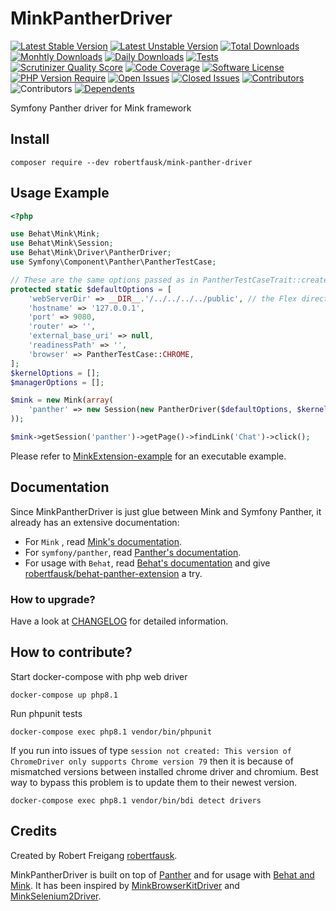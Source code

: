 # MinkPantherDriver
[![Latest Stable Version](https://poser.pugx.org/robertfausk/mink-panther-driver/v/stable.svg)](https://packagist.org/packages/robertfausk/mink-panther-driver)
[![Latest Unstable Version](https://poser.pugx.org/robertfausk/mink-panther-driver/v/unstable.svg)](https://packagist.org/packages/robertfausk/mink-panther-driver)
[![Total Downloads](https://poser.pugx.org/robertfausk/mink-panther-driver/downloads.svg)](https://packagist.org/packages/robertfausk/mink-panther-driver)
[![Monhtly Downloads](https://img.shields.io/packagist/dm/robertfausk/mink-panther-driver?style=flat&color=blue)](https://img.shields.io/packagist/dm/robertfausk/mink-panther-driver)
[![Daily Downloads](https://img.shields.io/packagist/dd/robertfausk/mink-panther-driver?style=flat&color=blue)](https://img.shields.io/packagist/dm/robertfausk/mink-panther-driver)
[![Tests](https://github.com/robertfausk/mink-panther-driver/actions/workflows/ci.yml/badge.svg)](https://github.com/robertfausk/mink-panther-driver/actions/workflows/ci.yml)
[![Scrutinizer Quality Score](https://scrutinizer-ci.com/g/robertfausk/mink-panther-driver/badges/quality-score.png?b=master)](https://scrutinizer-ci.com/g/robertfausk/mink-panther-driver/)
[![Code Coverage](https://scrutinizer-ci.com/g/robertfausk/mink-panther-driver/badges/coverage.png?b=master)](https://scrutinizer-ci.com/g/robertfausk/mink-panther-driver/)
[![Software License](https://img.shields.io/badge/license-MIT-brightgreen.svg?style=flat)](LICENSE)
[![PHP Version Require](http://poser.pugx.org/robertfausk/mink-panther-driver/require/php)](https://packagist.org/packages/robertfausk/mink-panther-driver)
[![Open Issues](https://img.shields.io/github/issues-raw/robertfausk/mink-panther-driver?style=flat)](https://github.com/robertfausk/mink-panther-driver/issues)
[![Closed Issues](https://img.shields.io/github/issues-closed-raw/robertfausk/mink-panther-driver?style=flat)](https://github.com/robertfausk/mink-panther-driver/issues?q=is%3Aissue+is%3Aclosed)
[![Contributors](https://img.shields.io/github/contributors/robertfausk/mink-panther-driver?style=flat)](https://github.com/robertfausk/mink-panther-driver/graphs/contributors)
![Contributors](https://img.shields.io/maintenance/yes/2022?style=flat)
[![Dependents](http://poser.pugx.org/robertfausk/mink-panther-driver/dependents)](https://packagist.org/packages/robertfausk/mink-panther-driver/dependents)


Symfony Panther driver for Mink framework

## Install

    composer require --dev robertfausk/mink-panther-driver

Usage Example
-------------

```PHP
<?php

use Behat\Mink\Mink;
use Behat\Mink\Session;
use Behat\Mink\Driver\PantherDriver;
use Symfony\Component\Panther\PantherTestCase;

// These are the same options passed as in PantherTestCaseTrait::createPantherClient client constructor. 
protected static $defaultOptions = [
    'webServerDir' => __DIR__.'/../../../../public', // the Flex directory structure
    'hostname' => '127.0.0.1',
    'port' => 9080,
    'router' => '',
    'external_base_uri' => null,
    'readinessPath' => '',
    'browser' => PantherTestCase::CHROME,
];
$kernelOptions = [];
$managerOptions = [];

$mink = new Mink(array(
    'panther' => new Session(new PantherDriver($defaultOptions, $kernelOptions, $managerOptions)),
));

$mink->getSession('panther')->getPage()->findLink('Chat')->click();
```

Please refer to [MinkExtension-example](https://github.com/Behat/MinkExtension-example) for an executable example.

## Documentation

Since MinkPantherDriver is just glue between Mink and Symfony Panther, it already has an extensive documentation:

* For `Mink` , read [Mink's documentation](http://mink.behat.org/en/latest/).
* For `symfony/panther`, read [Panther's documentation](https://github.com/symfony/panther).
* For usage with `Behat`, read [Behat's documentation](http://behat.org/en/latest/guides.html)
and give [robertfausk/behat-panther-extension](https://github.com/robertfausk/behat-panther-extension) a try.

### How to upgrade?

 Have a look at [CHANGELOG](CHANGELOG.md) for detailed information.

## How to contribute?

Start docker-compose with php web driver

    docker-compose up php8.1

Run phpunit tests

    docker-compose exec php8.1 vendor/bin/phpunit

If you run into issues of type ```session not created: This version of ChromeDriver only supports Chrome version 79```
then it is because of mismatched versions between installed chrome driver and chromium.
Best way to bypass this problem is to update them to their newest version.

    docker-compose exec php8.1 vendor/bin/bdi detect drivers

## Credits

Created by Robert Freigang [robertfausk](https://github.com/robertfausk).

MinkPantherDriver is built on top of [Panther](https://github.com/symfony/panther) and for usage with [Behat and Mink](http://behat.org/en/latest/cookbooks/integrating_symfony2_with_behat.html#initialising-behat). 
It has been inspired by [MinkBrowserKitDriver](https://github.com/minkphp/MinkBrowserKitDriver) and [MinkSelenium2Driver](https://github.com/minkphp/MinkSelenium2Driver).
